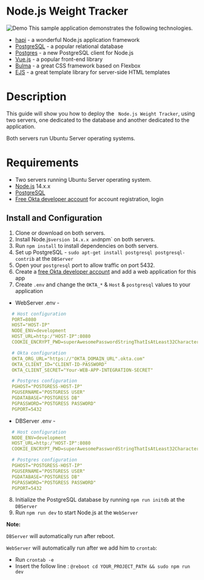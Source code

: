 # Node.js Weight Tracker

![Demo](docs/build-weight-tracker-app-demo.gif)
This sample application demonstrates the following technologies.

* [hapi](https://hapi.dev) - a wonderful Node.js application framework
* [PostgreSQL](https://www.postgresql.org/) - a popular relational database
* [Postgres](https://github.com/porsager/postgres) - a new PostgreSQL client for Node.js
* [Vue.js](https://vuejs.org/) - a popular front-end library
* [Bulma](https://bulma.io/) - a great CSS framework based on Flexbox
* [EJS](https://ejs.co/) - a great template library for server-side HTML templates

# Description
This guide will show you how to deploy the  ` Node.js Weight Tracker`,
using two servers, one dedicated to the database and another dedicated to the application.

Both servers run Ubuntu Server operating systems.

# Requirements
- Two servers running Ubuntu Server operating system.
- [Node.js](https://nodejs.org/) 14.x.x
- [PostgreSQL](https://www.postgresql.org/)
- [Free Okta developer account](https://developer.okta.com/) for account registration, login

## Install and Configuration

1. Clone or download on both servers.
2. Install Node.js` version 14.x.x and `npm` on both servers.
3. Run `npm install` to install dependencies on both servers.
4. Set up PostgreSQL - `sudo apt-get install postgresql postgresql-contrib` at the `DBServer`
5. Open your `postgresql` port to allow traffic on port 5432.
6. Create a [free Okta developer account](https://developer.okta.com/) and add a web application for this app
7. Create `.env` and change the `OKTA_*` & `Host` & `postgresql` values to your application
- WebServer .env -
~~~yaml
  # Host configuration
  PORT=8080
  HOST="HOST-IP"
  NODE_ENV=development
  HOST_URL=http:/"HOST-IP":8080
  COOKIE_ENCRYPT_PWD=superAwesomePasswordStringThatIsAtLeast32CharactersLong!

  # Okta configuration
  OKTA_ORG_URL="https://"OKTA_DOMAIN_URL".okta.com"
  OKTA_CLIENT_ID="CLIENT-ID-PASSWORD"
  OKTA_CLIENT_SECRET="Your-WEB-APP-INTEGRATION-SECRET"

  # Postgres configuration
  PGHOST="POSTGRESS-HOST-IP"
  PGUSERNAME="POSTGRESS USER"
  PGDATABASE="POSTGRESS DB"
  PGPASSWORD="POSTGRESS PASSWORD"
  PGPORT=5432
~~~
- DBServer .env -
~~~yaml
  # Host configuration
  NODE_ENV=development
  HOST_URL=http:/"HOST-IP":8080
  COOKIE_ENCRYPT_PWD=superAwesomePasswordStringThatIsAtLeast32CharactersLong!

  # Postgres configuration
  PGHOST="POSTGRESS-HOST-IP"
  PGUSERNAME="POSTGRESS USER"
  PGDATABASE="POSTGRESS DB"
  PGPASSWORD="POSTGRESS PASSWORD"
  PGPORT=5432
~~~


8. Initialize the PostgreSQL database by running `npm run initdb` at the `DBServer`
9. Run `npm run dev` to start Node.js at the `WebServer`

**Note:**

`DBServer` will automatically run after reboot.

`WebServer` will automatically run after we add him to `crontab`:

- Run `crontab -e`
- Insert the follow line : `@reboot cd YOUR_PROJECT_PATH && sudo npm run dev`